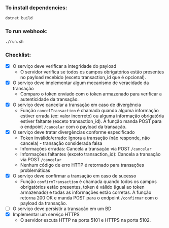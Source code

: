### To install dependencies:

```bash
dotnet build
```

### To run webhook:

```bash
./run.sh
```

### Checklist:
- [X] O serviço deve verificar a integridade do payload
  - O servidor verifica se todos os campos obrigatórios estão presentes no payload recebido (exceto transaction_id que é opcional).
- [X] O serviço deve implementar algum mecanismo de veracidade da transação
  - Comparo o token enviado com o token armazenado para verificar a autenticidade da transação.
- [X] O serviço deve cancelar a transação em caso de divergência
  - Função `cancelTransaction` é chamada quando alguma informação estiver errada (ex: valor incorreto) ou alguma informação obrigatória estiver faltante (exceto transaction_id). A função manda POST para o endpoint `/cancelar` com o payload da transação.
- [X] O serviço deve tratar divergências conforme especificado
  - Token inválido/errado: Ignora a transação (não responde, não cancela) - transação considerada falsa
  - Informações erradas: Cancela a transação via POST `/cancelar`
  - Informações faltantes (exceto transaction_id): Cancela a transação via POST `/cancelar`
  - Nenhum código de erro HTTP é retornado para transações problemáticas
- [X] O serviço deve confirmar a transação em caso de sucesso
  - Função `confirmTransaction` é chamada quando todos os campos obrigatórios estão presentes, token é válido (igual ao token armazenado) e todas as informações estão corretas. A função retorna 200 OK e manda POST para o endpoint `/confirmar` com o payload da transação.
- [ ] O serviço deve persistir a transação em um BD
- [X] Implementar um serviço HTTPS
  - O servidor escuta HTTP na porta 5101 e HTTPS na porta 5102.
